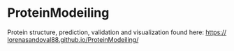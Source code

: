 # ProteinModeiling
Protein structure, prediction, validation and visualization found here: https://lorenasandoval88.github.io/ProteinModeiling/
